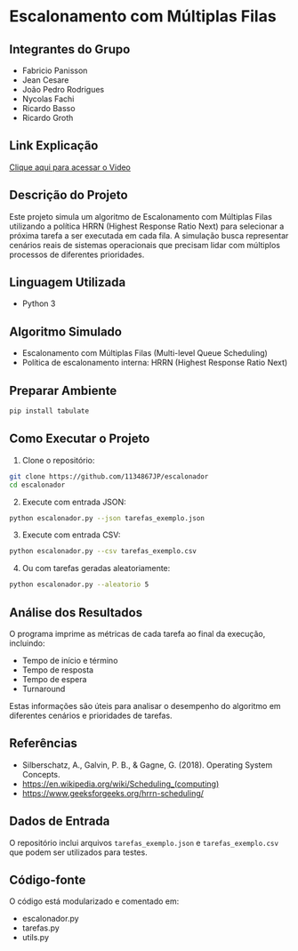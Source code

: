 # Escalonamento com Múltiplas Filas

## Integrantes do Grupo
- Fabricio Panisson  
- Jean Cesare  
- João Pedro Rodrigues  
- Nycolas Fachi  
- Ricardo Basso  
- Ricardo Groth  
## Link Explicação

<a target="_blank" rel="noopener noreferrer" href='https://www.youtube.com/watch?v=sGFD35T_DZE'>Clique aqui para acessar o Video</a>

## Descrição do Projeto
Este projeto simula um algoritmo de Escalonamento com Múltiplas Filas utilizando a política HRRN (Highest Response Ratio Next) para selecionar a próxima tarefa a ser executada em cada fila. A simulação busca representar cenários reais de sistemas operacionais que precisam lidar com múltiplos processos de diferentes prioridades.

## Linguagem Utilizada
- Python 3

## Algoritmo Simulado
- Escalonamento com Múltiplas Filas (Multi-level Queue Scheduling)
- Política de escalonamento interna: HRRN (Highest Response Ratio Next)

## Preparar Ambiente
```bash
pip install tabulate
```

## Como Executar o Projeto

1. Clone o repositório:
```bash
git clone https://github.com/1134867JP/escalonador
cd escalonador
```

2. Execute com entrada JSON:
```bash
python escalonador.py --json tarefas_exemplo.json
```

3. Execute com entrada CSV:
```bash
python escalonador.py --csv tarefas_exemplo.csv
```

4. Ou com tarefas geradas aleatoriamente:
```bash
python escalonador.py --aleatorio 5
```

## Análise dos Resultados
O programa imprime as métricas de cada tarefa ao final da execução, incluindo:
- Tempo de início e término
- Tempo de resposta
- Tempo de espera
- Turnaround

Estas informações são úteis para analisar o desempenho do algoritmo em diferentes cenários e prioridades de tarefas.

## Referências
- Silberschatz, A., Galvin, P. B., & Gagne, G. (2018). Operating System Concepts.
- https://en.wikipedia.org/wiki/Scheduling_(computing)
- https://www.geeksforgeeks.org/hrrn-scheduling/

## Dados de Entrada
O repositório inclui arquivos `tarefas_exemplo.json` e `tarefas_exemplo.csv` que podem ser utilizados para testes.

## Código-fonte
O código está modularizado e comentado em:
- escalonador.py
- tarefas.py
- utils.py
